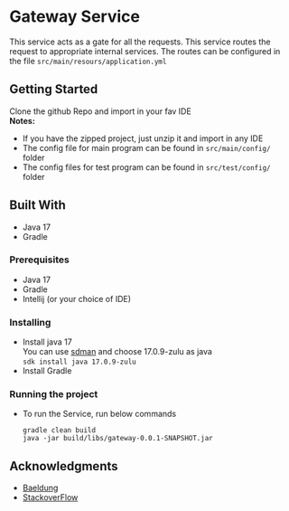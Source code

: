 # Gateway Service
This service acts as a gate for all the requests.
This service routes the request to appropriate internal services.
The routes can be configured in the file `src/main/resours/application.yml`

## Getting Started
Clone the github Repo and import in your fav IDE\
**Notes:**
- If you have the zipped project, just unzip it and import in any IDE
- The config file for main program can be found in `src/main/config/` folder
- The config files for test program can be found in `src/test/config/` folder

## Built With
* Java 17
* Gradle

### Prerequisites
- Java 17
- Gradle
- Intellij (or your choice of IDE)

### Installing
- Install java 17 \
  You can use [sdman](https://sdkman.io/install) and choose 17.0.9-zulu as java<br>
  `sdk install java 17.0.9-zulu`
- Install Gradle

### Running the project
- To run the Service, run below commands
    ```
    gradle clean build
    java -jar build/libs/gateway-0.0.1-SNAPSHOT.jar
    ```

## Acknowledgments
- [Baeldung](https://www.baeldung.com)
- [StackoverFlow](https://stackoverflow.com/)